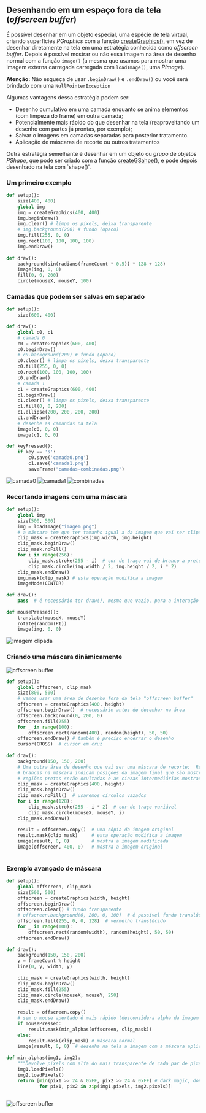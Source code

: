 ## Desenhando em um espaço fora da tela (*offscreen buffer*)

É possível desenhar em um objeto especial, uma espécie de tela virtual, criando superfícies *PGraphics* com a função [createGraphics()](https://py.processing.org/reference/createGraphics.html), em vez de desenhar diretamente na tela em uma estratégia conhecida como _offscreen buffer_. Depois é possível mostrar ou não essa imagem na área de desenho normal com a função `image()` (a mesma que usamos para mostrar uma imagem externa carregada carregada com `loadImage()`, uma *PImage*).

**Atenção:** Não esqueça de usar `.beginDraw()` e `.endDraw()` ou você será brindado com uma `NullPointerException`

Algumas vantagens dessa estratégia podem ser:
- Desenho cumulativo em uma camada enquanto se anima elementos (com limpeza do frame) em outra camada;
- Potencialmente mais rápido do que desenhar na tela (reaproveitando um desenho com partes já prontas, por exemplo);
- Salvar o imagens em camadas separadas para posterior tratamento.
- Aplicação de máscaras de recorte ou outros tratamentos

Outra estratégia semelhante é desenhar em um objeto ou *grupo* de objetos *PShape*, que pode ser criado com a função [createGSahpe()](https://py.processing.org/reference/createShape.html), e pode depois desenhado na tela com `shape()'.

### Um primeiro exemplo

```python
def setup():
    size(400, 400)
    global img
    img = createGraphics(400, 400)
    img.beginDraw()
    img.clear() # limpa os pixels, deixa transparente
    # img.background(200) # fundo (opaco)
    img.fill(255, 0, 0)
    img.rect(100, 100, 100, 100)
    img.endDraw()
  
def draw():
    background(sin(radians(frameCount * 0.5)) * 128 + 128)
    image(img, 0, 0)
    fill(0, 0, 200)
    circle(mouseX, mouseY, 100)
```

### Camadas que podem ser salvas em separado

```python
def setup():
    size(600, 400)
    
def draw():
    global c0, c1
    # camada 0
    c0 = createGraphics(600, 400)
    c0.beginDraw()
    # c0.background(200) # fundo (opaco)
    c0.clear() # limpa os pixels, deixa transparente
    c0.fill(255, 0, 0)
    c0.rect(100, 100, 100, 100)
    c0.endDraw()
    # camada 1
    c1 = createGraphics(600, 400)
    c1.beginDraw()
    c1.clear() # limpa os pixels, deixa transparente
    c1.fill(0, 0, 200)
    c1.ellipse(200, 200, 200, 200)
    c1.endDraw()
    # desenhe as camandas na tela
    image(c0, 0, 0)
    image(c1, 0, 0)
                    
def keyPressed():
    if key == 's':
        c0.save('camada0.png')
        c1.save('camada1.png')
        saveFrame("camadas-combinadas.png")
```
![camada0](https://user-images.githubusercontent.com/3694604/70395381-dc6f4280-19dc-11ea-8f64-fad20e2c0993.png)
![camada1](https://user-images.githubusercontent.com/3694604/70395382-dc6f4280-19dc-11ea-9d9b-d8a371a1c7d8.png)
![combinadas](https://user-images.githubusercontent.com/3694604/70395383-dd07d900-19dc-11ea-9671-4cf6eb2d510e.png)


### Recortando imagens com uma máscara


```python
def setup():
    global img
    size(500, 500)
    img = loadImage("imagem.png")
    # a máscara tem que ter tamanho igual a da imagem que vai ser clipada 
    clip_mask = createGraphics(img.width, img.height) 
    clip_mask.beginDraw()   
    clip_mask.noFill()
    for i in range(256):
        clip_mask.stroke(255 - i)  # cor de traço vai de branco a preto
        clip_mask.circle(img.width / 2, img.height / 2, i * 2)    
    clip_mask.endDraw()
    img.mask(clip_mask) # esta operação modifica a imagem
    imageMode(CENTER)                         
                                                                                                            
def draw():
    pass  # é necessário ter draw(), mesmo que vazio, para a interação com o mouse!
    
def mousePressed():
    translate(mouseX, mouseY)
    rotate(random(PI))
    image(img, 0, 0)
```

![imagem clipada](assets/image_mask.png)



### Criando uma máscara dinâmicamente

![offscreen buffer](assets/clipping_mask.gif)

```python
def setup():
    global offscreen, clip_mask
    size(800, 500)
    # vamos usar uma área de desenho fora da tela "offscreen buffer"
    offscreen = createGraphics(400, height) 
    offscreen.beginDraw()  # necessário antes de desenhar na área
    offscreen.background(0, 200, 0)
    offscreen.fill(255)  
    for _ in range(100):
        offscreen.rect(random(400), random(height), 50, 50)
    offscreen.endDraw() # também é preciso encerrar o desenho
    cursor(CROSS)  # cursor em cruz
                                         
def draw():
    background(150, 150, 200)
    # Uma outra área de desenho que vai ser uma máscara de recorte:  Regiões
    # brancas na máscara indicam posiçoes da imagem final que são mostradas,
    # regiões pretas serão ocultadas e as cinzas intermediárias mostradas translúcidas
    clip_mask = createGraphics(400, height)
    clip_mask.beginDraw()   
    clip_mask.noFill()  # usaremos círculos vazados
    for i in range(128):
        clip_mask.stroke(255 - i * 2)  # cor de traço variável
        clip_mask.circle(mouseX, mouseY, i)    
    clip_mask.endDraw() 
 
    result = offscreen.copy()  # uma cópia da imagem original
    result.mask(clip_mask)     # esta operação modifica a imagem
    image(result, 0, 0)        # mostra a imagem modificada
    image(offscreen, 400, 0)   # mostra a imagem original
    
```

### Exemplo avançado de máscara
```python
def setup():
    global offscreen, clip_mask
    size(500, 500)
    offscreen = createGraphics(width, height)
    offscreen.beginDraw()
    offscreen.clear() # fundo transparente
    # offscreen.background(0, 200, 0, 100)  # é possível fundo translúcido
    offscreen.fill(255, 0, 0, 128)  # vermelho translúcido
    for _ in range(100):
        offscreen.rect(random(width), random(height), 50, 50)
    offscreen.endDraw()
                                         
def draw():
    background(150, 150, 200)
    y = frameCount % height
    line(0, y, width, y)
    
    clip_mask = createGraphics(width, height)
    clip_mask.beginDraw()   
    clip_mask.fill(255)
    clip_mask.circle(mouseX, mouseY, 250)    
    clip_mask.endDraw()
 
    result = offscreen.copy()
    # sem o mouse apertado é mais rápido (desconsidera alpha da imagem original)
    if mousePressed:
        result.mask(min_alphas(offscreen, clip_mask))
    else:
        result.mask(clip_mask) # máscara normal
    image(result, 0, 0)  # desenha na tela a imagem com a máscara aplicada
 
def min_alphas(img1, img2):
    """Devolve pixels com alfa do mais transparente de cada par de pixels"""
    img1.loadPixels()
    img2.loadPixels()
    return [min(pix1 >> 24 & 0xFF, pix2 >> 24 & 0xFF) # dark magic, don't ask
            for pix1, pix2 in zip(img1.pixels, img2.pixels)]
    
``` 

![offscreen buffer](assets/offscreen_buffer.gif)
